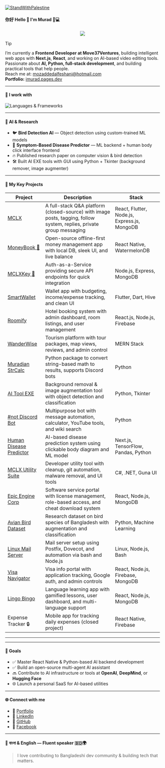 [![StandWithPalestine](https://github.com/Safouene1/support-palestine-banner/blob/master/StandWithPalestine.svg)](https://github.com/Safouene1/support-palestine-banner)

#### 你好 Hello 👋 I'm Murad 🧠💻



<h3 align="center">
  <img src="https://readme-typing-svg.herokuapp.com/?font=Righteous&size=24&center=true&vCenter=true&width=700&duration=10000&height=45&lines=Never+trust+a+computer+you+can't+throw+out+a+window" />
</h3>


> [!TIP]  
> I’m currently a **Frontend Developer at Move37Ventures**, building intelligent web apps with **Next.js**, **React**, and working on AI-based video editing tools.  
> Passionate about **AI, Python, full-stack development**, and building practical tools that help people.  
> Reach me at: [mozaddedalfeshani@hotmail.com](mailto:mozaddedalfeshani@hotmail.com) </br>
> **Portfolio:** [imurad.pages.dev](https://imurad.pages.dev)


---

#### 🚀 I work with

![Languages & Frameworks](https://skillicons.dev/icons?i=react,nextjs,nodejs,express,flutter,tailwind,py,cpp,postgres,mongodb,prisma,firebase,docker,linux,git,tensorflow,sklearn,pandas,numpy)


---

#### 🧠 AI & Research

- 🐦 **Bird Detection AI** — Object detection using custom-trained ML models  
- 🧠 **Symptom-Based Disease Predictor** — ML backend + human body click interface frontend  
- 🔥 Published research paper on computer vision & bird detection  
- 🛠️ Built AI EXE tools with GUI using Python + Tkinter (background remover, image augmenter)

---

#### 📱 My Key Projects

| Project | Description | Stack |
|--------|-------------|-------|
| [MCLX](https://mclx.page.dev) | A full-stack Q&A platform (closed-source) with image posts, tagging, follow system, replies, private group messaging | React, Flutter, Node.js, Express.js, MongoDB |
| [MoneyBook 💸](https://github.com/mozaddedalfeshani/moneybook) | Open-source offline-first money management app with local DB, sleek UI, and live balance | React Native, WatermelonDB |
| [MCLXKey 🔐](https://github.com/mozaddedalfeshani/mclxkey) | Auth-as-a-Service providing secure API endpoints for quick integration | Node.js, Express, MongoDB |
| [SmartWallet](https://github.com/mozaddedalfeshani/smartwallet) | Wallet app with budgeting, income/expense tracking, and clean UI | Flutter, Dart, Hive |
| [Roomify](https://github.com/mozaddedalfeshani/roomify) | Hotel booking system with admin dashboard, room listings, and user management | React.js, Node.js, Firebase |
| [WanderWise](https://github.com/mozaddedalfeshani/wanderwise) | Tourism platform with tour packages, map views, reviews, and admin control | MERN Stack |
| [Muradian StrCalc](https://pypi.org/project/muradian-strCalc/) | Python package to convert string-based math to results, supports Discord bots | Python |
| [AI Tool EXE](https://github.com/mozaddedalfeshani/mclx_ml_exe) | Background removal & image augmentation tool with object detection and classification | Python, Tkinter |
| [#not Discord Bot](https://github.com/mozaddedalfeshani/Hasnot-bot-discord-) | Multipurpose bot with message automation, calculator, YouTube tools, and wiki search | Python |
| [Human Disease Predictor](https://github.com/mozaddedalfeshani/SymptomsChecker) | AI-based disease prediction system using clickable body diagram and ML model | Next.js, TensorFlow, Pandas, Python |
| [MCLX Utility Suite](https://github.com/mozaddedalfeshani/Git-Helper) | Developer utility tool with cleanup, git automation, malware removal, and UI tools | C#, .NET, Guna UI |
| [Epic Engine Corp](https://epic-engine-8d258.web.app/) | Software service portal with license management, role-based access, and cheat download system | React, Node.js, MongoDB |
| [Avian Bird Dataset](https://data.mendeley.com/datasets/78gbtkv78v/1) | Research dataset on bird species of Bangladesh with augmentation and classification | Python, Machine Learning |
| [Linux Mail Server](https://github.com/mozaddedalfeshani/LinuxMailServer) | Mail server setup using Postfix, Dovecot, and automation via bash and Node.js | Linux, Node.js, Bash |
| [Visa Navigator](https://github.com/mozaddedalfeshani/p10-visanavigator) | Visa info portal with application tracking, Google auth, and admin controls | React, Node.js, Firebase, MongoDB |
| [Lingo Bingo](https://github.com/mozaddedalfeshani/p9-VocabularyLearning) | Language learning app with gamified lessons, user dashboard, and multi-language support | React, Node.js, MongoDB |
| Expense Tracker 🔒 | Mobile app for tracking daily expenses (closed project) | React Native, Firebase |

---

---

#### 🎯 Goals

- ✅ Master React Native & Python-based AI backend development  
- ✅ Build an open-source multi-agent AI assistant  
- 🔜 Contribute to AI infrastructure or tools at **OpenAI**, **DeepMind**, or **Hugging Face**  
- 🌐 Launch a personal SaaS for AI-based utilities

---

#### 🌐 Connect with me

- 🔗 [Portfolio](https://imurad.pages.dev)
- 💼 [LinkedIn](https://www.linkedin.com/in/mozaddedalfeshani/)
- 🐙 [GitHub](https://github.com/mozaddedalfeshani)
- 💬 [Facebook](https://facebook.com/imurad.12)

---

#### 💬 বাংলা & English — Fluent speaker 🇧🇩🌍  
> I love contributing to Bangladeshi dev community & building tech that matters.








